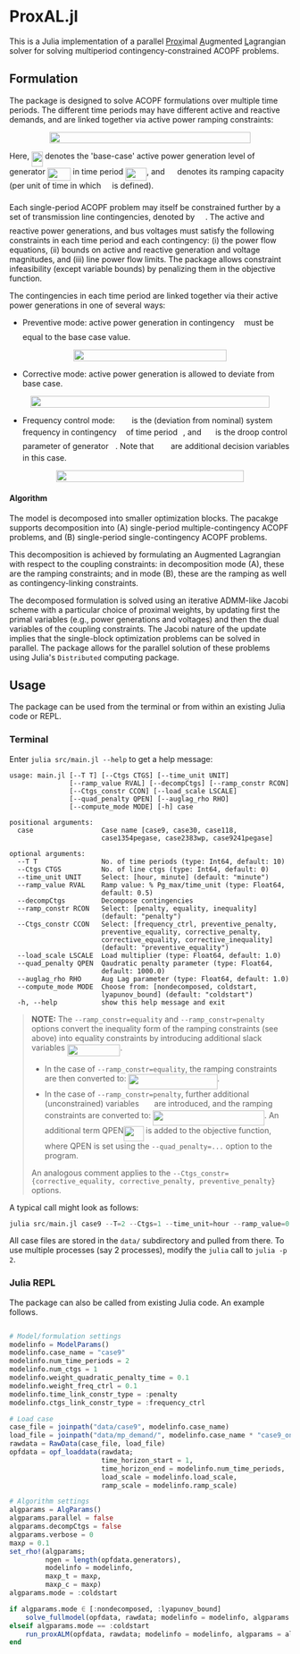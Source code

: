 
# ProxAL.jl

This is a Julia implementation of a parallel <ins>Prox</ins>imal <ins>A</ins>ugmented <ins>L</ins>agrangian solver for solving multiperiod contingency-constrained ACOPF problems.

## Formulation
The package is designed to solve ACOPF formulations over multiple time periods. The different time periods may have different active and reactive demands, and are linked together via active power ramping constraints: 
<p align="center"><img src="/tex/dab070c129794de37ee7b4d14f8c98e3.svg?invert_in_darkmode&sanitize=true" align=middle width=360.36855855pt height=20.50407645pt/></p>

Here, <img src="/tex/b7f7e41df22c4f37982c13f9954f1269.svg?invert_in_darkmode&sanitize=true" align=middle width=20.06232689999999pt height=26.76175259999998pt/> denotes the 'base-case' active power generation level of generator <img src="/tex/934f5567293e2a26bf35336e0fd652dd.svg?invert_in_darkmode&sanitize=true" align=middle width=41.44613879999999pt height=22.465723500000017pt/> in time period <img src="/tex/2b2595d381c04d836f219b7837ded4c2.svg?invert_in_darkmode&sanitize=true" align=middle width=37.916549549999985pt height=22.465723500000017pt/>, and <img src="/tex/4364b58caba8ae1923651f1ca93c1515.svg?invert_in_darkmode&sanitize=true" align=middle width=14.24229014999999pt height=14.15524440000002pt/> denotes its ramping capacity (per unit of time in which <img src="/tex/2f118ee06d05f3c2d98361d9c30e38ce.svg?invert_in_darkmode&sanitize=true" align=middle width=11.889314249999991pt height=22.465723500000017pt/> is defined).

Each single-period ACOPF problem may itself be constrained further by a set of transmission line contingencies, denoted by <img src="/tex/d6328eaebbcd5c358f426dbea4bdbf70.svg?invert_in_darkmode&sanitize=true" align=middle width=15.13700594999999pt height=22.465723500000017pt/>. The active and reactive power generations, and bus voltages must satisfy the following constraints in each time period and each contingency: (i) the power flow equations, (ii) bounds on active and reactive generation and voltage magnitudes, and (iii) line power flow limits. The package allows constraint infeasibility (except variable bounds) by penalizing them in the objective function.

The contingencies in each time period are linked together via their active power generations in one of several ways:
* Preventive mode: active power generation in contingency <img src="/tex/63bb9849783d01d91403bc9a5fea12a2.svg?invert_in_darkmode&sanitize=true" align=middle width=9.075367949999992pt height=22.831056599999986pt/> must be equal to the base case value.
<p align="center"><img src="/tex/e66380417fa5ee8b54371ab112c1c7a2.svg?invert_in_darkmode&sanitize=true" align=middle width=274.1100219pt height=21.07942155pt/></p>

* Corrective mode: active power generation is allowed to deviate from base case.
<p align="center"><img src="/tex/4e513d0a529fee5cb6a55043c6f99ccd.svg?invert_in_darkmode&sanitize=true" align=middle width=428.43887954999997pt height=21.07942155pt/></p>

* Frequency control mode: <img src="/tex/8f5f9043f2a55b3cbaaf5b1b8f638daf.svg?invert_in_darkmode&sanitize=true" align=middle width=22.463953049999994pt height=14.15524440000002pt/> is the (deviation from nominal) system frequency in contingency <img src="/tex/63bb9849783d01d91403bc9a5fea12a2.svg?invert_in_darkmode&sanitize=true" align=middle width=9.075367949999992pt height=22.831056599999986pt/> of time period <img src="/tex/4f4f4e395762a3af4575de74c019ebb5.svg?invert_in_darkmode&sanitize=true" align=middle width=5.936097749999991pt height=20.221802699999984pt/>, and <img src="/tex/f91ee1a747e7ea280b801a19c170e6ba.svg?invert_in_darkmode&sanitize=true" align=middle width=17.34161714999999pt height=14.15524440000002pt/> is the droop control parameter of generator <img src="/tex/3cf4fbd05970446973fc3d9fa3fe3c41.svg?invert_in_darkmode&sanitize=true" align=middle width=8.430376349999989pt height=14.15524440000002pt/>. Note that <img src="/tex/8f5f9043f2a55b3cbaaf5b1b8f638daf.svg?invert_in_darkmode&sanitize=true" align=middle width=22.463953049999994pt height=14.15524440000002pt/> are additional decision variables in this case.
<p align="center"><img src="/tex/8dd0d6e9dea59f66a404b9288ab8989c.svg?invert_in_darkmode&sanitize=true" align=middle width=335.65056855pt height=21.07942155pt/></p>

#### Algorithm
The model is decomposed into smaller optimization blocks. The pacakge supports decomposition into (A) single-period multiple-contingency ACOPF problems, and (B) single-period single-contingency ACOPF problems.

This decomposition is achieved by formulating an Augmented Lagrangian with respect to the coupling constraints: in decomposition mode (A), these are the ramping constraints; and in mode (B), these are the ramping as well as contingency-linking constraints.

The decomposed formulation is solved using an iterative ADMM-like Jacobi scheme with a particular choice of proximal weights, by updating first the primal variables (e.g., power generations and voltages) and then the dual variables of the coupling constraints. The Jacobi nature of the update implies that the single-block optimization problems can be solved in parallel. The package allows for the parallel solution of these problems using Julia's `Distributed` computing package.


## Usage
The package can be used from the terminal or from within an existing Julia code or REPL.

### Terminal
Enter `julia src/main.jl --help` to get a help message:
```
usage: main.jl [--T T] [--Ctgs CTGS] [--time_unit UNIT]
               [--ramp_value RVAL] [--decompCtgs] [--ramp_constr RCON]
               [--Ctgs_constr CCON] [--load_scale LSCALE]
               [--quad_penalty QPEN] [--auglag_rho RHO]
               [--compute_mode MODE] [-h] case

positional arguments:
  case                 Case name [case9, case30, case118,
                       case1354pegase, case2383wp, case9241pegase]

optional arguments:
  --T T                No. of time periods (type: Int64, default: 10)
  --Ctgs CTGS          No. of line ctgs (type: Int64, default: 0)
  --time_unit UNIT     Select: [hour, minute] (default: "minute")
  --ramp_value RVAL    Ramp value: % Pg_max/time_unit (type: Float64,
                       default: 0.5)
  --decompCtgs         Decompose contingencies
  --ramp_constr RCON   Select: [penalty, equality, inequality]
                       (default: "penalty")
  --Ctgs_constr CCON   Select: [frequency_ctrl, preventive_penalty,
                       preventive_equality, corrective_penalty,
                       corrective_equality, corrective_inequality]
                       (default: "preventive_equality")
  --load_scale LSCALE  Load multiplier (type: Float64, default: 1.0)
  --quad_penalty QPEN  Qaudratic penalty parameter (type: Float64,
                       default: 1000.0)
  --auglag_rho RHO     Aug Lag parameter (type: Float64, default: 1.0)
  --compute_mode MODE  Choose from: [nondecomposed, coldstart,
                       lyapunov_bound] (default: "coldstart")
  -h, --help           show this help message and exit
```


> **NOTE:** The `--ramp_constr=equality` and `--ramp_constr=penalty` options convert the inequality form of the ramping constraints (see above) into equality constraints by introducing additional slack variables <img src="/tex/25f01eccded518e2f18d05039e57f3f7.svg?invert_in_darkmode&sanitize=true" align=middle width=94.83508319999999pt height=21.18721440000001pt/>.
>
> * In the case of `--ramp_constr=equality`, the ramping constraints are then converted to: <img src="/tex/91abc585ae3ce9740aeceeeeb8ba9396.svg?invert_in_darkmode&sanitize=true" align=middle width=159.16046684999998pt height=26.76175259999998pt/>.
> * In the case of `--ramp_constr=penalty`, further additional (unconstrained) variables <img src="/tex/0e5c9dbcc0707c5ae0bd463348369463.svg?invert_in_darkmode&sanitize=true" align=middle width=19.43641424999999pt height=14.15524440000002pt/> are introduced, and the ramping constraints are converted to: <img src="/tex/f2622e200131ed7c9efc468d3eba64b1.svg?invert_in_darkmode&sanitize=true" align=middle width=199.50994634999998pt height=26.76175259999998pt/>. An additional term QPEN<img src="/tex/9a7982001a9ae424e0990bfc433ca437.svg?invert_in_darkmode&sanitize=true" align=middle width=35.92480814999999pt height=26.76175259999998pt/> is added to the objective function, where QPEN is set using the `--quad_penalty=...` option to the program.
>
> An analogous comment applies to the `--Ctgs_constr={corrective_equality, corrective_penalty, preventive_penalty}` options.

A typical call might look as follows:
```julia
julia src/main.jl case9 --T=2 --Ctgs=1 --time_unit=hour --ramp_value=0.5 --load_scale=1.0 --ramp_constr=penalty --Ctgs_constr=frequency_ctrl --auglag_rho=0.1 --quad_penalty=0.1 --compute_mode=coldstart
```
All case files are stored in the `data/` subdirectory and pulled from there. To use multiple processes (say 2 processes), modify the `julia` call to `julia -p 2`.

### Julia REPL
The package can also be called from existing Julia code. An example follows.
```julia

# Model/formulation settings
modelinfo = ModelParams()
modelinfo.case_name = "case9"
modelinfo.num_time_periods = 2
modelinfo.num_ctgs = 1
modelinfo.weight_quadratic_penalty_time = 0.1
modelinfo.weight_freq_ctrl = 0.1
modelinfo.time_link_constr_type = :penalty
modelinfo.ctgs_link_constr_type = :frequency_ctrl

# Load case
case_file = joinpath("data/case9", modelinfo.case_name)
load_file = joinpath("data/mp_demand/", modelinfo.case_name * "case9_oneweek_168")
rawdata = RawData(case_file, load_file)
opfdata = opf_loaddata(rawdata;
                       time_horizon_start = 1,
                       time_horizon_end = modelinfo.num_time_periods,
                       load_scale = modelinfo.load_scale,
                       ramp_scale = modelinfo.ramp_scale)

# Algorithm settings
algparams = AlgParams()
algparams.parallel = false
algparams.decompCtgs = false
algparams.verbose = 0
maxρ = 0.1
set_rho!(algparams;
         ngen = length(opfdata.generators),
         modelinfo = modelinfo,
         maxρ_t = maxρ,
         maxρ_c = maxρ)
algparams.mode = :coldstart

if algparams.mode ∈ [:nondecomposed, :lyapunov_bound]
    solve_fullmodel(opfdata, rawdata; modelinfo = modelinfo, algparams = algparams)
elseif algparams.mode == :coldstart
    run_proxALM(opfdata, rawdata; modelinfo = modelinfo, algparams = algparams)
end
```
